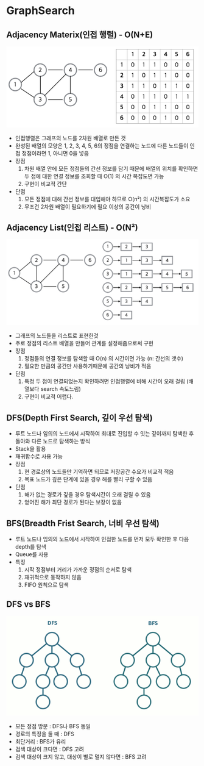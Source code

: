 # GraphSearch

## Adjacency Materix(인접 행렬) - O(N+E)
![adjacency_materix](/Algorithm/GraphSearch/adjacency_materix.png)
- 인접행렬은 그래프의 노드를 2차원 배열로 만든 것
- 완성된 배열의 모양은 1, 2, 3, 4, 5, 6의 정점을 연결하는 노드에 다른 노드들이 인접 정점이라면 1, 아니면 0을 넣음
- 장점
  1) 차원 배열 안에 모든 정점들의 간선 정보를 담기 때문에 배열의 위치를 확인하면 두 점에 대한 연결 정보를 조회할 때 O(1) 의 시간 복잡도면 가능
  2) 구현이 비교적 간단
- 단점
  1) 모든 정점에 대해 간선 정보를 대입해야 하므로 O(n²) 의 시간복잡도가 소요
  2) 무조건 2차원 배열이 필요하기에 필요 이상의 공간이 낭비

## Adjacency List(인접 리스트) - O(N²)
![adjacency_list](/Algorithm/GraphSearch/adjacency_list.png)
- 그래프의 노드들을 리스트로 표현한것
- 주로 정점의 리스트 배열을 만들어 관계를 설정해줌으로써 구현
- 장점
  1) 정점들의 연결 정보를 탐색할 때 O(n) 의 시간이면 가능 (n: 간선의 갯수)
  2) 필요한 만큼의 공간만 사용하기때문에 공간의 낭비가 적음
- 단점
  1) 특정 두 점이 연결되었는지 확인하려면 인접행렬에 비해 시간이 오래 걸림 (배열보다 search 속도느림)
  2) 구현이 비교적 어렵다.

## DFS(Depth First Search, 깊이 우선 탐색)
- 루트 노드나 임의의 노드에서 시작하여 최대로 진입할 수 잇는 깊이까지 탐색한 후 돌아와 다른 노드로 탐색하는 방식
- Stack을 활용
- 재귀함수로 사용 가능
- 장점
  1) 현 경로상의 노드들만 기억하면 되므로 저장공간 수요가 비교적 적음
  2) 목표 노드가 깊은 단계에 있을 경우 해를 빨리 구할 수 있음
- 단점
  1) 해가 없는 경로가 깊을 경우 탐색시간이 오래 걸릴 수 있음
  2) 얻어진 해가 최단 경로가 된다는 보장이 없음

## BFS(Breadth Frist Search, 너비 우선 탐색)
- 루트 노드나 임의의 노드에서 시작하여 인접한 노드를 먼저 모두 확인한 후 다음 depth를 탐색
- Queue를 사용
- 특징
  1) 시작 정점부터 거리가 가까운 정점의 순서로 탐색
  2) 재귀적으로 동작하지 않음
  3) FIFO 원칙으로 탐색

## DFS vs BFS
![graphsearch](/Algorithm/GraphSearch/graphsearch.gif)
- 모든 정점 방문 : DFS나 BFS 동일
- 경로의 특징을 둘 때 : DFS
- 최단거리 : BFS가 유리
- 검색 대상이 크다면 : DFS 고려
- 검색 대상이 크지 않고, 대상이 별로 멀지 않다면 : BFS 고려
